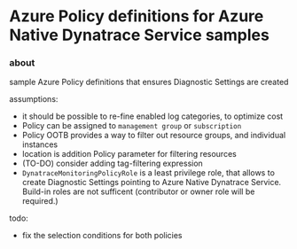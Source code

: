 #  Azure Policy definitions for Azure Native Dynatrace Service samples
### about
sample Azure Policy definitions that ensures Diagnostic Settings are created

assumptions:
* it should be possible to re-fine enabled log categories, to optimize cost
* Policy can be assigned to `management group` or `subscription` 
* Policy OOTB provides a way to filter out resource groups, and individual instances
* location is addition Policy parameter for filtering resources 
* (TO-DO) consider adding tag-filtering expression
* `DynatraceMonitoringPolicyRole` is a least privilege role, that allows to create Diagnostic Settings pointing to Azure Native Dynatrace Service. Build-in roles are not sufficent (contributor or owner role will be required.)

todo:
* fix the selection conditions for both policies